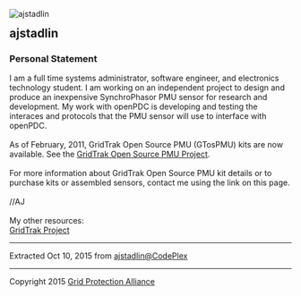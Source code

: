 

<html xmlns="http://www.w3.org/1999/xhtml" xml:lang="en" lang="en" class="">

<head>

<meta http-equiv="Content-Type" content="text/html; charset=utf-8" />

<title>Contr

<!--HtmlToGmd.Body-->

<div id="NavigationMenu">

<table style="width: 100%; border-collapse: collapse; border: 0px solid gray;">

<tr>

<td style="width: 25%; text-align:center;"><b><a href="http://www.gridprotectionalliance.org">Grid Protection Alliance</a></b></td>

<td style="width: 25%; text-align:center;"><b><a href="https://github.com/GridProtectionAlliance/openPDC">openPDC Project on GitHub</a></b></td>

<td style="width: 25%; text-align:center;"><b><a href="https://github.com/GridProtectionAlliance/openPDC/blob/master/Documentation/wiki/openPDC_Home.md">openPDC Wiki Home</a></b></td>

<td style="width: 25%; text-align:center;"><b><a href="https://github.com/GridProtectionAlliance/openPDC/blob/master/Documentation/wiki/openPDC_Documentation_Home.md">Documentation</a></b></td>

</tr>

</table>

</div>

<hr />

<!--/HtmlToGmd.Body-->

ibutor - ajstadlin</title>

<meta content="ajstadlin" property="profile:username" />

<!--HtmlToGmd.Head-->



<!--/HtmlToGmd.Head-->

</head>

<body>

<img src="https://github.com/GridProtectionAlliance/openPDC/blob/master/Source/Documentation/wiki/Contributors/ajstadlin.png" alt="ajstadlin" /><br />

<h2 class="user_name" style="display: inline">ajstadlin</h2>

<h3>Personal Statement</h3>

<div class="WikiContent" id="WikiContentDiv">

I am a full time systems administrator, software engineer, and electronics technology student.  I am working on an independent project to design and produce an inexpensive SynchroPhasor PMU sensor for research and development.  My work with openPDC is developing and testing the interaces and protocols that the PMU sensor will use to interface with openPDC.<br /><br />As of February, 2011, GridTrak Open Source PMU (GTosPMU) kits are now available.  See the <a href="http://gtospmu.codeplex.com/wikipage?title=GridTrak%20Open%20Source%20PMU%20%28GTosPMU%29&amp;referringTitle=Home" rel="nofollow">GridTrak Open Source PMU Project</a>.  <br /><br />For more information about GridTrak Open Source PMU kit details or to purchase kits or assembled sensors, contact me using the link on this page.<br /> <br />//AJ<br /><br />My other resources:<br /><a href="http://wiki.gridtrak.com/wiki/index.php/GridTrak" rel="nofollow">GridTrak Project</a><br />

</div>

<div id="footer">

<hr />

Extracted Oct 10, 2015 from <a href="http://www.codeplex.com/site/users/view/ajstadlin">ajstadlin@CodePlex</a>

</div>



<!--HtmlToGmd.Foot-->

<div id="copyright">

<hr />

Copyright 2015 <a href="http://www.gridprotectionoalliance.org">Grid Protection Alliance</a>

</div>

<!--/HtmlToGmd.Foot-->

</body>

</html>



